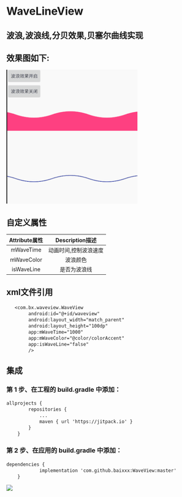 # WaveLineView
## 波浪,波浪线,分贝效果,贝塞尔曲线实现


## 效果图如下:
![](https://github.com/baixxx/WaveView/blob/master/resource/waveview.gif)  



## 自定义属性
| Attribute属性    | Description描述 |
| :----------: | :-----------:  | 
| mWaveTime	 | 动画时间,控制波浪速度 |
| mWaveColor	| 波浪颜色  |
| isWaveLine | 是否为波浪线  |



## xml文件引用
```
   <com.bx.waveview.WaveView
        android:id="@+id/waveview"
        android:layout_width="match_parent"
        android:layout_height="100dp"
        app:mWaveTime="1000"
        app:mWaveColor="@color/colorAccent"
        app:isWaveLine="false"
        />
```

## 集成

### 第 1 步、在工程的 build.gradle 中添加：
```
allprojects {
		repositories {
			...
			maven { url 'https://jitpack.io' }
		}
	}
```
### 第 2 步、在应用的 build.gradle 中添加：
```
dependencies {
	        implementation 'com.github.baixxx:WaveView:master'
	}
 ```
 
[![](https://jitpack.io/v/baixxx/WaveView.svg)](https://jitpack.io/#baixxx/WaveView)

